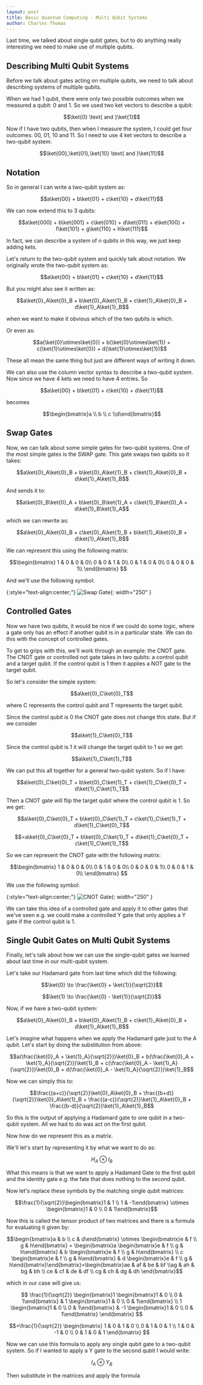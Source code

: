 ```yaml
---
layout: post
title: Basic Quantum Computing - Multi Qubit Systems
author: Charles Thomas
---
```


Last time, we talked about single qubit gates, but to do anything really interesting we need to make use of multiple qubits.

## Describing Multi Qubit Systems
Before we talk about gates acting on multiple qubits, we need to talk about describing systems of multiple qubits.

When we had 1 qubit, there were only two possible outcomes when we measured a qubit: 0 and 1. So we used two ket vectors to describe a qubit:

$$\ket{0} \text{ and }\ket{1}$$

Now if I have two qubits, then when I measure the system, I could get four outcomes: 00, 01, 10 and 11. So I need to use 4 ket vectors to describe a two-qubit system:

$$\ket{00},\ket{01},\ket{10} \text{ and }\ket{11}$$

## Notation
So in general I can write a two-qubit system as:

$$a\ket{00} + b\ket{01} + c\ket{10} + d\ket{11}$$


We can now extend this to 3 qubits:

$$a\ket{000} + b\ket{001} + c\ket{010} + d\ket{011} + e\ket{100} + f\ket{101} + g\ket{110} + h\ket{111}$$


In fact, we can describe a system of n qubits in this way, we just keep adding kets.


Let's return to the two-qubit system and quickly talk about notation. We originally wrote the two-qubit system as:

$$a\ket{00} + b\ket{01} + c\ket{10} + d\ket{11}$$

But you might also see it written as:

$$a\ket{0}_A\ket{0}_B + b\ket{0}_A\ket{1}_B + c\ket{1}_A\ket{0}_B + d\ket{1}_A\ket{1}_B$$

when we want to make it obvious which of the two qubits is which.

Or even as:

$$a(\ket{0}\otimes\ket{0}) + b(\ket{0}\otimes\ket{1}) + c(\ket{1}\otimes\ket{0}) + d(\ket{1}\otimes\ket{1})$$

These all mean the same thing but just are different ways of writing it down.


We can also use the column vector syntax to describe a two-qubit system. Now since we have 4 kets we need to have 4 entries. So 

$$a\ket{00} + b\ket{01} + c\ket{10} + d\ket{11}$$

becomes

$$\begin{bmatrix}a \\ b \\ c \\d\end{bmatrix}$$


## Swap Gates
Now, we can talk about some simple gates for two-qubit systems. One of the most simple gates is the SWAP gate. This gate swaps two qubits so it takes:

$$a\ket{0}_A\ket{0}_B + b\ket{0}_A\ket{1}_B + c\ket{1}_A\ket{0}_B + d\ket{1}_A\ket{1}_B$$

And sends it to:

$$a\ket{0}_B\ket{0}_A + b\ket{0}_B\ket{1}_A + c\ket{1}_B\ket{0}_A + d\ket{1}_B\ket{1}_A$$

which we can rewrite as:

$$a\ket{0}_A\ket{0}_B + c\ket{0}_A\ket{1}_B + b\ket{1}_A\ket{0}_B + d\ket{1}_A\ket{1}_B$$


We can represent this using the following matrix:

$$\begin{bmatrix}
1 & 0 & 0 & 0\\
0 & 0 & 1 & 0\\
0 & 1 & 0 & 0\\
0 & 0 & 0 & 1\\
\end{bmatrix}
$$

And we'll use the following symbol:

{:style="text-align:center;"}
![Swap Gate](/assets/multiqubits/swapgate.png){: width="250" }

## Controlled Gates
Now we have two qubits, it would be nice if we could do some logic, where a gate only has an effect if another qubit is in a particular state. We can do this with the concept of controlled gates. 

To get to grips with this, we'll work through an example: the CNOT gate. The CNOT gate or controlled not gate takes in two qubits: a control qubit and a target qubit. If the control qubit is 1 then it applies a NOT gate to the target qubit.

So let's consider the simple system:

$$a\ket{0}_C\ket{0}_T$$

where C represents the control qubit and T represents the target qubit.

Since the control qubit is 0 the CNOT gate does not change this state. But if we consider

$$a\ket{1}_C\ket{0}_T$$

Since the control qubit is 1 it will change the target qubit to 1 so we get:


$$a\ket{1}_C\ket{1}_T$$

We can put this all together for a general two-qubit system. So if I have:

$$a\ket{0}_C\ket{0}_T + b\ket{0}_C\ket{1}_T + c\ket{1}_C\ket{0}_T + d\ket{1}_C\ket{1}_T$$

Then a CNOT gate will flip the target qubit where the control qubit is 1. So we get:

$$a\ket{0}_C\ket{0}_T + b\ket{0}_C\ket{1}_T + c\ket{1}_C\ket{1}_T + d\ket{1}_C\ket{0}_T$$

$$=a\ket{0}_C\ket{0}_T + b\ket{0}_C\ket{1}_T + d\ket{1}_C\ket{0}_T + c\ket{1}_C\ket{1}_T$$

So we can represent the CNOT gate with the following matrix:

$$\begin{bmatrix}
1 & 0 & 0 & 0\\
0 & 1 & 0 & 0\\
0 & 0 & 0 & 1\\
0 & 0 & 1 & 0\\
\end{bmatrix}
$$

We use the following symbol:

{:style="text-align:center;"}
![CNOT Gate](/assets/multiqubits/cnot.png){: width="250" }

We can take this idea of a controlled gate and apply it to other gates that we've seen e.g. we could make a controlled Y gate that only applies a Y gate if the control qubit is 1.

## Single Qubit Gates on Multi Qubit Systems
Finally, let's talk about how we can use the single-qubit gates we learned about last time in our multi-qubit system.

Let's take our Hadamard gate from last time which did the following:

$$\ket{0} \to \frac{\ket{0} + \ket{1}}{\sqrt{2}}$$

$$\ket{1} \to \frac{\ket{0} - \ket{1}}{\sqrt{2}}$$

Now, if we have a two-qubit system:

$$a\ket{0}_A\ket{0}_B + b\ket{0}_A\ket{1}_B + c\ket{1}_A\ket{0}_B + d\ket{1}_A\ket{1}_B$$

Let's imagine what happens when we apply the Hadamard gate just to the A qubit. Let's start by doing the substitution from above:

$$a(\frac{\ket{0}_A + \ket{1}_A}{\sqrt{2}})\ket{0}_B + b(\frac{\ket{0}_A + \ket{1}_A}{\sqrt{2}})\ket{1}_B + c(\frac{\ket{0}_A - \ket{1}_A}{\sqrt{2}})\ket{0}_B + d(\frac{\ket{0}_A - \ket{1}_A}{\sqrt{2}})\ket{1}_B$$

Now we can simply this to:

$$\frac{(a+c)}{\sqrt{2}}\ket{0}_A\ket{0}_B + \frac{(b+d)}{\sqrt{2}}\ket{0}_A\ket{1}_B + \frac{(a-c)}{\sqrt{2}}\ket{1}_A\ket{0}_B + \frac{(b-d)}{\sqrt{2}}\ket{1}_A\ket{1}_B$$

So this is the output of applying a Hadamard gate to one qubit in a two-qubit system. All we had to do was act on the first qubit. 

Now how do we represent this as a matrix. 

We'll let's start by representing it by what we want to do as:

$$H_A \otimes I_B$$

What this means is that we want to apply a Hadamard Gate to the first qubit and the identity gate e.g. the fate that does nothing to the second qubit.

Now let's replace these symbols by the matching single qubit matrices:


$$\frac{1}{\sqrt{2}}\begin{bmatrix}1 & 1 \\ 1 & -1\end{bmatrix} \otimes \begin{bmatrix}1 & 0 \\ 0 & 1\end{bmatrix}$$

Now this is called the tensor product of two matrices and there is a formula for evaluating it given by:

$$\begin{bmatrix}a & b \\ c & d\end{bmatrix} \otimes \begin{bmatrix}e & f \\ g & h\end{bmatrix} = \begin{bmatrix}a \begin{bmatrix}e & f \\ g & h\end{bmatrix} & b \begin{bmatrix}e & f \\ g & h\end{bmatrix} \\ c \begin{bmatrix}e & f \\ g & h\end{bmatrix} & d \begin{bmatrix}e & f \\ g & h\end{bmatrix}\end{bmatrix}=\begin{bmatrix}ae & af & be & bf \\ag & ah & bg & bh \\ ce & cf & de & df \\ cg & ch & dg & dh \end{bmatrix}$$

which in our case will give us:

$$
\frac{1}{\sqrt{2}}
\begin{bmatrix}1 \begin{bmatrix}1 & 0 \\ 0 & 1\end{bmatrix} & 1 \begin{bmatrix}1 & 0 \\ 0 & 1\end{bmatrix} \\ 
1 \begin{bmatrix}1 & 0 \\ 0 & 1\end{bmatrix} & -1 \begin{bmatrix}1 & 0 \\ 0 & 1\end{bmatrix}
\end{bmatrix}
$$

$$=\frac{1}{\sqrt{2}}
\begin{bmatrix}
1 & 0 & 1 & 0 \\
0 & 1 & 0 & 1 \\ 
1 & 0 & -1 & 0 \\
0 & 1 & 0 & 1 
\end{bmatrix}
$$

Now we can use this formula to apply any single qubit gate to a two-qubit system. So if I wanted to apply a Y gate to the second qubit I would write:

$$I_A \otimes Y_B$$

Then substitute in the matrices and apply the formula
